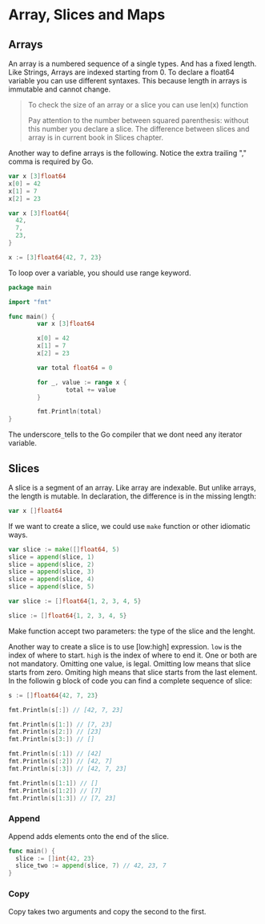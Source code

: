 # Array, Slices and Maps

## Arrays

An array is a numbered sequence of a single types. And has a fixed length. Like Strings, Arrays are indexed starting from 0. To declare a float64 variable you can use different syntaxes. This because length in arrays is immutable and cannot change.

> To check the size of an array or a slice you can use len\(x\) function
>
> Pay attention to the number between squared parenthesis: without this number you declare a slice. The difference between slices and array is in current book in Slices chapter.

Another way to define arrays is the following. Notice the extra trailing "," comma is required by Go.

```go
var x [3]float64
x[0] = 42
x[1] = 7
x[2] = 23

var x [3]float64{
  42,
  7,
  23,
}

x := [3]float64{42, 7, 23}
```

To loop over a variable, you should use range keyword.

```go
package main

import "fmt"

func main() {
        var x [3]float64

        x[0] = 42
        x[1] = 7
        x[2] = 23

        var total float64 = 0

        for _, value := range x {
                total += value
        }

        fmt.Println(total)
}
```

The underscore`_`tells to the Go compiler that we dont need any iterator variable.

## Slices

A slice is a segment of an array. Like array are indexable. But unlike arrays, the length is mutable. In declaration, the difference is in the missing length:

```go
var x []float64
```

If we want to create a slice, we could use `make` function or other idiomatic ways.

```go
var slice := make([]float64, 5)
slice = append(slice, 1)
slice = append(slice, 2)
slice = append(slice, 3)
slice = append(slice, 4)
slice = append(slice, 5)

var slice := []float64{1, 2, 3, 4, 5}

slice := []float64{1, 2, 3, 4, 5}
```

Make function accept two parameters: the type of the slice and the lenght.

Another way to create a slice is to use \[low:high\] expression. `low` is the index of where to start. `high` is the index of where to end it. One or both are not mandatory. Omitting one value, is legal. Omitting low means that slice starts from zero. Omiting high means that slice starts from the last element. In the followin g block of code you can find a complete sequence of slice:

```go
s := []float64{42, 7, 23}

fmt.Println(s[:]) // [42, 7, 23]

fmt.Println(s[1:]) // [7, 23]
fmt.Println(s[2:]) // [23]
fmt.Println(s[3:]) // []

fmt.Println(s[:1]) // [42]
fmt.Println(s[:2]) // [42, 7]
fmt.Println(s[:3]) // [42, 7, 23]

fmt.Println(s[1:1]) // []
fmt.Println(s[1:2]) // [7]
fmt.Println(s[1:3]) // [7, 23]
```

### Append

Append adds elements onto the end of the slice.

```go
func main() {
  slice := []int{42, 23}
  slice_two := append(slice, 7) // 42, 23, 7
}
```

### Copy

Copy takes two arguments and copy the second to the first.

